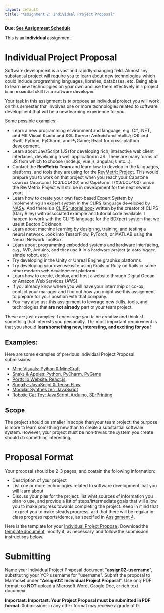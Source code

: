```yaml
---
layout: default
title: "Assignment 2: Individual Project Proposal"
---
```


**Due: [See Assignment Schedule](index.html)**

This is an **Individual** assignment.

Individual Project Proposal
===========================

Software development is a vast and rapidly-changing field.
Almost any substantial project will require you to learn about
new technologies, which could include programming languages,
libraries, databases, etc.  Being able to learn
new technologies on your own
and use them effectively in a project is an essential skill
for a software developer.

Your task in this assignment is to propose an individual project
you will work on this semester that involves one or more technologies
related to software development that will be a new learning experience
for you.

Some possible examples:

* Learn a new programming environment and language, e.g. C#, .NET, and MS Visual Studio and SQL Server; Android and IntelliJ; iOS and Swift; Python, PyCharm, and PyGame; React for cross-platfom development.
* Learn about JavaScript (JS) for developing rich, interactive web client interfaces, developing a web application in JS.  There are many forms of JS from which to choose (node.js, vue.js, angular.js, etc...).
* Contact the **RevMetrix Team** and learn how to develop in the languages, platforms, and tools they are using for the [RevMetrix Project](https://docs.revmetrix.io).  This would prepare you to work on that project when you reach your Capstone courses Capstone I (CS/ECE400) and Capstone II (CS/ECE402), since the RevMetrix Project will still be in development  for the next several years.
* Learn how to create your own fact-based Expert System by implementing an expert system in the [CLIPS language developed by NASA](https://www.clipsrules.net).  And there is a [CLIPS tutorial book](https://www.clipsrules.net/airbp) written by the creator of CLIPS (Gary Riley) with associated example and tutorial code available.  I happen to work with the CLIPS language for the BDXpert system that we use at Becton Dickinson.
* Learn about machine learning by designing, training, and testing a neural network.  Look into TensorFlow, PyTorch, or MATLAB using the Neural Network ToolBox.
* Learn about programming embedded systems and hardware interfacing, e.g., AVR, Arduino, and then use it in a hardware project (a data logger, simple robot, etc.)
* Try developing in the Unity or Unreal Engine graphics platforms.
* Try developing your own website using Grails or Ruby on Rails or some other modern web development platform.
* Learn how to create, deploy, and host a website through Digital Ocean or Amazon Web Services (AWS).
* If you already know where you will have your internship or co-op, contact your manager and find out how you might use this assignment to prepare for your position with that company.
* You may also use this assignment to leverage new skills, tools, and technologies that **are not already** part of your team project.
  
These are just examples: I encourage you to be creative and think of something that interests you personally.  The most important
requirement is that you should **learn something new, interesting, and exciting for you!**

Examples: 
---------

Here are some examples of previous Individual Project Proposal submissions:

- [Mine Visuals: Python & MineCraft](examples-assign02/Sp22-assign02-bfleming2.pdf)
- [Snake & Apples: Python, PyCharm, PyGame](examples-assign02/Sp22-assign02-bneptune.pdf)
- [Portfolio Website: React.js](examples-assign02/Sp22-assign02-mconrad4.pdf)
- [Songify: JavaScript & TensorFlow](examples-assign02/Sp22-assign02-mhensel.pdf)
- [Modular Synthesizer: JavaScript](examples-assign02/Sp22-assign02-mwilliams28.pdf)
- [Robotic Cat Toy: JavaScript, Arduino, 3D-Printing](examples-assign02/Sp22-assign02-pwalter3.pdf)


Scope
-----

The project should be smaller in scope than your team project: the purpose is more to learn something new than to create a substantial software system.  However, your project must be non-trivial: the system you create should do something interesting.

Proposal Format
===============

Your proposal should be 2-3 pages, and contain the following information:

* Description of your project
* List one or more technologies related to software development that you
  will learn about
* Discuss your plan for the project: list what sources of information you plan to use, and provide a list of steps/intermediate goals that will allow you to make progress towards completing the project.  Keep in mind that I expect you to make steady progress, and that there will be regular in-class progress reports/demos, as specified in [Assignment 4](assign04.html).
  
Here is the template for your [Individual Project Proposal](CS320_Individual_Project_Proposal_Template.pdf).  Download the [template document](CS320_Individual_Project_Proposal_Template.docx), modify it, as necessary, and follow the submission instructions below.

Submitting
==========

Name your Individual Project Proposal document "**assign02-username**", substituting your YCP username for "username".  Submit the proposal to Marmoset under "**Assign02: Individual Project Proposal**". Use only PDF format: do **NOT** upload a Microsoft Word, Google Doc, or rich text document.

<div class="callout">
<b>Important: Important: Your Project Proposal must be submitted in PDF format.</b> Submissions in any other format may receive a grade of 0.
</div>

